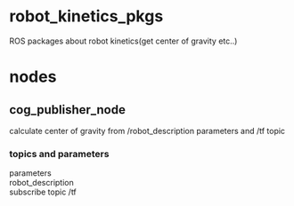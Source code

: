 # robot_kinetics_pkgs
ROS packages about robot kinetics(get center of gravity etc..)

# nodes
## cog_publisher_node
calculate center of gravity from /robot_description parameters and /tf topic  
### topics and parameters  
parameters  
robot_description  
subscribe topic /tf  
